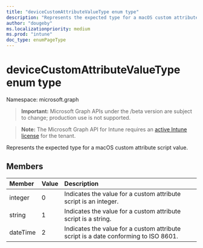 ```yaml
---
title: "deviceCustomAttributeValueType enum type"
description: "Represents the expected type for a macOS custom attribute script value."
author: "dougeby"
ms.localizationpriority: medium
ms.prod: "intune"
doc_type: enumPageType
---
```


# deviceCustomAttributeValueType enum type

Namespace: microsoft.graph

> **Important:** Microsoft Graph APIs under the /beta version are subject to change; production use is not supported.

> **Note:** The Microsoft Graph API for Intune requires an [active Intune license](https://go.microsoft.com/fwlink/?linkid=839381) for the tenant.

Represents the expected type for a macOS custom attribute script value.

## Members
|Member|Value|Description|
|:---|:---|:---|
|integer|0|Indicates the value for a custom attribute script is an integer.|
|string|1|Indicates the value for a custom attribute script is a string.|
|dateTime|2|Indicates the value for a custom attribute script is a date conforming to ISO 8601.|



